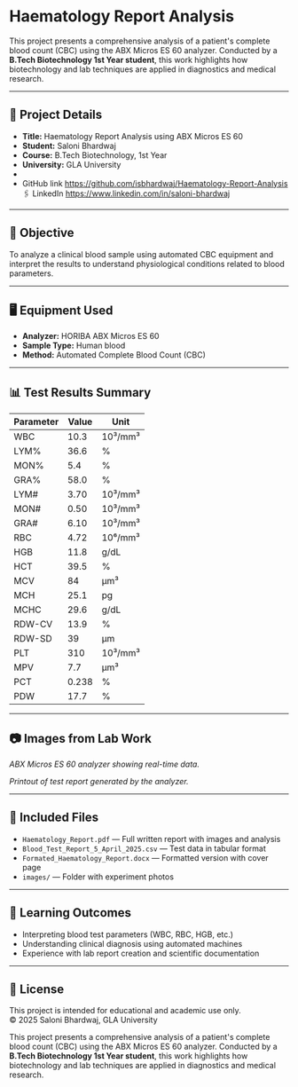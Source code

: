# Haematology Report Analysis

This project presents a comprehensive analysis of a patient's complete blood count (CBC) using the ABX Micros ES 60 analyzer. Conducted by a **B.Tech Biotechnology 1st Year student**, this work highlights how biotechnology and lab techniques are applied in diagnostics and medical research.

---

## 📌 Project Details

- **Title:** Haematology Report Analysis using ABX Micros ES 60
- **Student:** Saloni Bhardwaj
- **Course:** B.Tech Biotechnology, 1st Year
- **University:** GLA University
-
- GitHub link https://github.com/isbhardwaj/Haematology-Report-Analysis
  🖇️ LinkedIn https://www.linkedin.com/in/saloni-bhardwaj
  
  

---

## 🧪 Objective

To analyze a clinical blood sample using automated CBC equipment and interpret the results to understand physiological conditions related to blood parameters.

---

## 🖥️ Equipment Used

- **Analyzer:** HORIBA ABX Micros ES 60
- **Sample Type:** Human blood
- **Method:** Automated Complete Blood Count (CBC)

---

## 📊 Test Results Summary

| Parameter | Value | Unit |
|----------|--------|------|
| WBC | 10.3 | 10³/mm³ |
| LYM% | 36.6 | % |
| MON% | 5.4 | % |
| GRA% | 58.0 | % |
| LYM# | 3.70 | 10³/mm³ |
| MON# | 0.50 | 10³/mm³ |
| GRA# | 6.10 | 10³/mm³ |
| RBC | 4.72 | 10⁶/mm³ |
| HGB | 11.8 | g/dL |
| HCT | 39.5 | % |
| MCV | 84 | µm³ |
| MCH | 25.1 | pg |
| MCHC | 29.6 | g/dL |
| RDW-CV | 13.9 | % |
| RDW-SD | 39 | µm |
| PLT | 310 | 10³/mm³ |
| MPV | 7.7 | µm³ |
| PCT | 0.238 | % |
| PDW | 17.7 | % |

---

## 📷 Images from Lab Work

*ABX Micros ES 60 analyzer showing real-time data.*

*Printout of test report generated by the analyzer.*

---

## 📂 Included Files

- `Haematology_Report.pdf` — Full written report with images and analysis
- `Blood_Test_Report_5_April_2025.csv` — Test data in tabular format
- `Formated_Haematology_Report.docx` — Formatted version with cover page
- `images/` — Folder with experiment photos

---

## 🧬 Learning Outcomes

- Interpreting blood test parameters (WBC, RBC, HGB, etc.)
- Understanding clinical diagnosis using automated machines
- Experience with lab report creation and scientific documentation

---

## 📢 License

This project is intended for educational and academic use only.  
© 2025 Saloni Bhardwaj, GLA University


This project presents a comprehensive analysis of a patient's complete blood count (CBC) using the ABX Micros ES 60 analyzer. Conducted by a **B.Tech Biotechnology 1st Year student**, this work highlights how biotechnology and lab techniques are applied in diagnostics and medical research.


